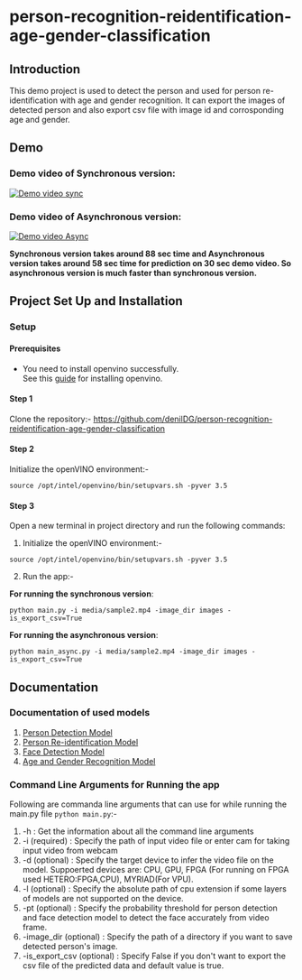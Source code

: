 # person-recognition-reidentification-age-gender-classification

## Introduction
This demo project is used to detect the person and used for person re-identification with age and gender recognition. It can export the images of detected person and also export csv file with image id and corrosponding age and gender.

## Demo

### Demo video of Synchronous version:

[![Demo video sync](https://img.youtube.com/vi/a5AhTBV9XUc/0.jpg)](https://www.youtube.com/watch?v=a5AhTBV9XUc)

### Demo video of Asynchronous version:

[![Demo video Async](https://img.youtube.com/vi/Aq81WoRY7g0/0.jpg)](https://www.youtube.com/watch?v=Aq81WoRY7g0)

**Synchronous version takes around 88 sec time and Asynchronous version takes around 58 sec time for prediction on 30 sec demo video. So asynchronous version is much faster than synchronous version.**

## Project Set Up and Installation

### Setup

#### Prerequisites
  - You need to install openvino successfully. <br/>
  See this [guide](https://docs.openvinotoolkit.org/latest/_docs_install_guides_installing_openvino_linux.html) for installing openvino.

#### Step 1
Clone the repository:- https://github.com/denilDG/person-recognition-reidentification-age-gender-classification

#### Step 2
Initialize the openVINO environment:-
```
source /opt/intel/openvino/bin/setupvars.sh -pyver 3.5
```

#### Step 3

Open a new terminal in project directory and run the following commands:

1. Initialize the openVINO environment:-
```
source /opt/intel/openvino/bin/setupvars.sh -pyver 3.5
```

2. Run the app:-

**For running the synchronous version**:

```
python main.py -i media/sample2.mp4 -image_dir images -is_export_csv=True
```

**For running the asynchronous version**:

```
python main_async.py -i media/sample2.mp4 -image_dir images -is_export_csv=True
```

## Documentation

### Documentation of used models

1. [Person Detection Model](https://docs.openvinotoolkit.org/latest/_models_intel_person_detection_retail_0013_description_person_detection_retail_0013.html)
2. [Person Re-identification Model](https://docs.openvinotoolkit.org/latest/_models_intel_person_reidentification_retail_0300_description_person_reidentification_retail_0300.html)
3. [Face Detection Model](https://docs.openvinotoolkit.org/latest/_models_intel_face_detection_retail_0005_description_face_detection_retail_0005.html)
4. [Age and Gender Recognition Model](https://docs.openvinotoolkit.org/latest/_models_intel_age_gender_recognition_retail_0013_description_age_gender_recognition_retail_0013.html)

### Command Line Arguments for Running the app

Following are commanda line arguments that can use for while running the main.py file ` python main.py `:-

  1. -h                : Get the information about all the command line arguments
  2. -i     (required) : Specify the path of input video file or enter cam for taking input video from webcam
  3. -d     (optional) : Specify the target device to infer the video file on the model. Suppoerted devices are: CPU, GPU,                            FPGA (For running on FPGA used HETERO:FPGA,CPU), MYRIAD(For VPU).
  4. -l     (optional) : Specify the absolute path of cpu extension if some layers of models are not supported on the device.
  5. -pt  (optional) : Specify the probability threshold for person detection and face detection model to detect the face accurately from video frame.
  6. -image_dir    (optional) : Specify the path of a directory if you want to save detected person's image.
  7. -is_export_csv (optional) : Specify False if you don't want to export the csv file of the predicted data and default value is true.
  


